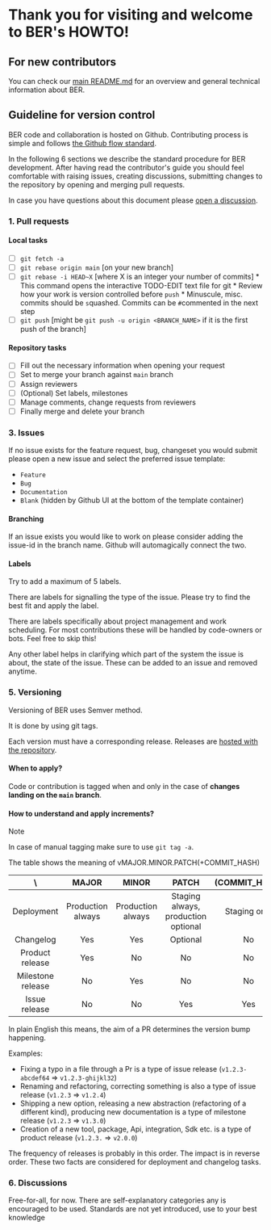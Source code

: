 # Thank you for visiting and welcome to BER's HOWTO!
## For new contributors
You can check our [main README.md](README.md) for an overview and general technical information about BER.

## Guideline for version control
BER code and collaboration is hosted on Github. Contributing process is simple and follows [the Github flow standard](https://docs.github.com/en/get-started/using-github/github-flow).

In the following 6 sections we describe the standard procedure for BER development. After having read the contributor's guide you should feel comfortable with raising issues, creating discussions, submitting changes to the repository by opening and merging pull requests.

In case you have questions about this document please [open a discussion](./discussions/new/choose).

### 1. Pull requests
#### Local tasks
 - [ ] `git fetch -a`
 - [ ] `git rebase origin main` [on your new branch]
 - [ ] `git rebase -i HEAD~X` [where X is an integer your number of commits]
       * This command opens the interactive TODO-EDIT text file for git
       * Review how your work is version controlled before `push`
       * Minuscule, misc. commits should be `s`quashed. Commits can be `#`commented in the next step
 - [ ] `git push` [might be `git push -u origin <BRANCH_NAME>` if it is the first push of the branch]

#### Repository tasks
 - [ ] Fill out the necessary information when opening your request
 - [ ] Set to merge your branch against `main` branch
 - [ ] Assign reviewers
 - [ ] (Optional) Set labels, milestones
 - [ ] Manage comments, change requests from reviewers
 - [ ] Finally merge and delete your branch

### 3. Issues
If no issue exists for the feature request, bug, changeset you would submit please open a new issue and select the preferred issue template:
 - `Feature`
 - `Bug`
 - `Documentation`
 - `Blank` (hidden by Github UI at the bottom of the template container)

#### Branching
If an issue exists you would like to work on please consider adding the issue-id in the branch name. Github will automagically connect the two.

#### Labels
Try to add a maximum of 5 labels.

There are labels for signalling the type of the issue. Please try to find the best fit and apply the label.

There are labels specifically about project management and work scheduling. For most contributions these will be handled by code-owners or bots. Feel free to skip this!

Any other label helps in clarifying which part of the system the issue is about, the state of the issue. These can be added to an issue and removed anytime.

### 5. Versioning
Versioning of BER uses Semver method.

It is done by using git tags.

Each version must have a corresponding release. Releases are [hosted with the repository](https://github.com/berbyte/ber/releases).

#### When to apply?
Code or contribution is tagged when and only in the case of **changes landing on the `main` branch**.

#### How to understand and apply increments?
> [!NOTE]
> In case of manual tagging make sure to use `git tag -a`.

The table shows the meaning of vMAJOR.MINOR.PATCH(+COMMIT_HASH)

| \                 | MAJOR             | MINOR             | PATCH                               | (COMMIT_HASH) |
|:-----------------:|:-----------------:|:-----------------:|:-----------------------------------:|:-------------:|
| Deployment        | Production always | Production always | Staging always, production optional | Staging only  |
| Changelog         | Yes               | Yes               | Optional                            | No            |
| Product release   | Yes               | No                | No                                  | No            |
| Milestone release | No                | Yes               | No                                  | No            |
| Issue release     | No                | No                | Yes                                 | Yes              |

In plain English this means, the aim of a PR determines the version bump happening.

Examples:
 - Fixing a typo in a file through a Pr is a type of issue release (`v1.2.3-abcdef64` => `v1.2.3-ghijkl32`)
 - Renaming and refactoring, correcting something is also a type of issue release (`v1.2.3` => `v1.2.4`)
 - Shipping a new option, releasing a new abstraction (refactoring of a different kind), producing new documentation is a type of milestone release (`v1.2.3` => `v1.3.0`)
 - Creation of a new tool, package, Api, integration, Sdk etc. is a type of product release (`v1.2.3.` => `v2.0.0`)

The frequency of releases is probably in this order. The impact is in reverse order. These two facts are considered for deployment and changelog tasks.

### 6. Discussions
Free-for-all, for now. There are self-explanatory categories any is encouraged to be used. Standards are not yet introduced, use to your best knowledge
